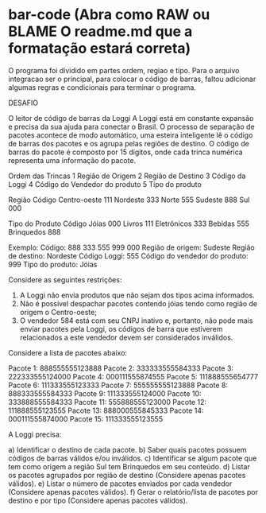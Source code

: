 # bar-code (Abra como RAW ou BLAME O readme.md que a formatação estará correta)

O programa foi dividido em partes ordem, regiao e tipo. Para o arquivo integracao ser o principal, para colocar o código de barras, faltou adicionar algumas regras e condicionais para terminar o programa.

DESAFIO 

O leitor de código de barras da Loggi
A Loggi está em constante expansão e precisa da sua ajuda para
conectar o Brasil. O processo de separação de pacotes acontece de
modo automático, uma esteira inteligente lê o código de barras dos
pacotes e os agrupa pelas regiões de destino. O código de barras do
pacote é composto por 15 dígitos, onde cada trinca numérica
representa uma informação do pacote.

Ordem das Trincas
1 Região de Origem
2 Região de Destino
3 Código da Loggi
4 Código do Vendedor do produto
5 Tipo do produto

Região        Código
Centro-oeste  111
Nordeste      333
Norte         555
Sudeste       888
Sul           000

Tipo do Produto   Código
Jóias             000
Livros            111
Eletrônicos       333
Bebidas           555
Brinquedos        888

Exemplo:
Código: 888 333 555 999 000
Região de origem: Sudeste
Região de destino: Nordeste
Código Loggi: 555
Código do vendedor do produto: 999
Tipo do produto: Jóias

Considere as seguintes restrições:
1) A Loggi não envia produtos que não sejam dos tipos acima
informados.
2) Não é possível despachar pacotes contendo jóias tendo como
região de origem o Centro-oeste;
3) O vendedor 584 está com seu CNPJ inativo e, portanto, não pode
mais enviar pacotes pela Loggi, os códigos de barra que
estiverem relacionados a este vendedor devem ser considerados
inválidos.

Considere a lista de pacotes abaixo:

Pacote 1: 888555555123888
Pacote 2: 333333555584333
Pacote 3: 222333555124000
Pacote 4: 000111555874555
Pacote 5: 111888555654777
Pacote 6: 111333555123333
Pacote 7: 555555555123888
Pacote 8: 888333555584333
Pacote 9: 111333555124000
Pacote 10: 333888555584333
Pacote 11: 555888555123000
Pacote 12: 111888555123555
Pacote 13: 888000555845333
Pacote 14: 000111555874000
Pacote 15: 111333555123555

A Loggi precisa:

a) Identificar o destino de cada pacote.
b) Saber quais pacotes possuem códigos de barras válidos e/ou
inválidos.
c) Identificar se algum pacote que tem como origem a região Sul tem
Brinquedos em seu conteúdo.
d) Listar os pacotes agrupados por região de destino (Considere apenas
pacotes válidos).
e) Listar o número de pacotes enviados por cada vendedor (Considere
apenas pacotes válidos).
f) Gerar o relatório/lista de pacotes por destino e por tipo (Considere
apenas pacotes válidos).
